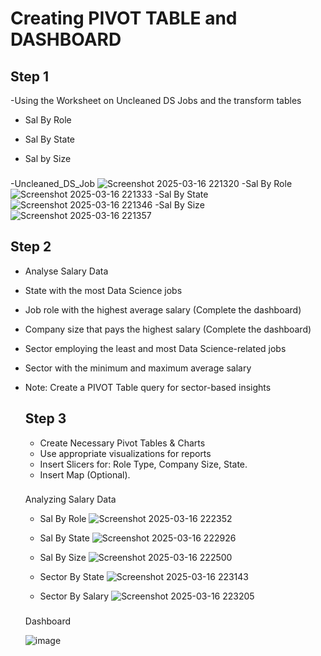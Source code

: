
# Creating PIVOT TABLE and DASHBOARD

## Step 1 
-Using the Worksheet on Uncleaned DS Jobs and the transform tables
- Sal By Role
- Sal By State
- Sal by Size
  
  ###
 -Uncleaned_DS_Job
 ![Screenshot 2025-03-16 221320](https://github.com/user-attachments/assets/36596330-f52d-4732-8994-96884f62f386)
 -Sal By Role
 ![Screenshot 2025-03-16 221333](https://github.com/user-attachments/assets/1f5851de-0cfc-44a6-b2da-fbca7874a4ee)
 -Sal By State
 ![Screenshot 2025-03-16 221346](https://github.com/user-attachments/assets/979df8c2-702e-40e6-aa00-d11cd17e5d59)
 -Sal By Size
 ![Screenshot 2025-03-16 221357](https://github.com/user-attachments/assets/62bea47c-6ce6-45fd-b62f-b865915897da)

 

  
## Step 2 
- Analyse Salary Data
- State with the most Data Science jobs
- Job role with the highest average salary (Complete the dashboard)
- Company size that pays the highest salary (Complete the dashboard)
- Sector employing the least and most Data Science-related jobs
- Sector with the minimum and maximum average salary
- Note: Create a PIVOT Table query for sector-based insights
 



  ## Step 3 
  - Create Necessary Pivot Tables & Charts
  - Use appropriate visualizations for reports
  - Insert Slicers for: Role Type, Company Size, State.
  - Insert Map (Optional).



  ###
  Analyzing Salary Data
  
  - Sal By Role
  ![Screenshot 2025-03-16 222352](https://github.com/user-attachments/assets/157d803d-08bd-4b59-92f6-d029acc769c7)
  
  - Sal By State
  ![Screenshot 2025-03-16 222926](https://github.com/user-attachments/assets/8d161dcb-0509-4131-a6bd-bdadb613d5ff)
  
  - Sal By Size
  ![Screenshot 2025-03-16 222500](https://github.com/user-attachments/assets/7aeb3086-eb6e-4e52-83d6-e2335f9e2ce3)

  - Sector By State
  ![Screenshot 2025-03-16 223143](https://github.com/user-attachments/assets/00a51698-fcd0-4ba9-a941-da9e40e296d6)

  - Sector By Salary
  ![Screenshot 2025-03-16 223205](https://github.com/user-attachments/assets/d495a120-4f30-4ed9-8ba9-52ad676a3f3f)

  ###
  Dashboard
  
  ![image](https://github.com/user-attachments/assets/ba49d870-a790-452c-83aa-673b5ca9ad0d)


  




